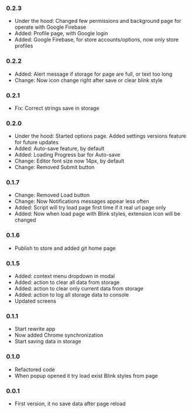 ### 0.2.3
  * Under the hood: Changed few permissions and background page for operate with Google Firebase
  * Added: Profile page, with Google login
  * Added: Google Firebase, for store accounts/options, now only store profiles
### 0.2.2
  * Added: Alert message if storage for page are full, or text too long
  * Change: Now icon change right after save or clear blink style
### 0.2.1
  * Fix: Correct strings save in storage
### 0.2.0
  * Under the hood: Started options page. Added settings versions feature for future updates
  * Added: Auto-save feature, by default
  * Added: Loading Progress bar for Auto-save
  * Change: Editor font size now 14px, by default
  * Change: Removed Submit button
### 0.1.7
  * Change: Removed Load button
  * Change: Now Notifications messages appear less often
  * Added: Script will try load page first time if it real url page only
  * Added: Now when load page with Blink styles, extension icon will be changed
### 0.1.6
  * Publish to store and added git home page
### 0.1.5
  * Added: context menu dropdown in modal
  * Added: action to clear all data from storage
  * Added: action to clear only current data from storage
  * Added: action to log all storage data to console
  * Updated screens
### 0.1.1
  * Start rewrite app
  * Now added Chrome synchronization
  * Start saving data in storage
### 0.1.0
  * Refactored code
  * When popup opened it try load exist Blink styles from page
### 0.0.1
  * First version, it no save data after page reload
